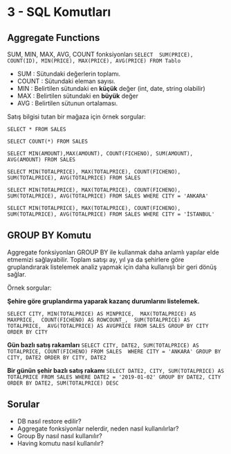 # 3 - SQL Komutları

## Aggregate Functions

SUM, MIN, MAX, AVG, COUNT fonksiyonları
`SELECT 
 SUM(PRICE), COUNT(ID), MIN(PRICE), MAX(PRICE), AVG(PRICE)
 FROM Tablo`

- SUM : Sütundaki değerlerin toplamı.
- COUNT : Sütundaki eleman sayısı.
- MIN : Belirtilen sütundaki en **küçük** değer (int, date, string olabilir)
- MAX : Belirtilen sütundaki en **büyük** değer
- AVG : Belirtilen sütunun ortalaması.

Satış bilgisi tutan bir mağaza için örnek sorgular:

`SELECT * FROM SALES`

`SELECT COUNT(*) FROM SALES`

`SELECT MIN(AMOUNT),MAX(AMOUNT), COUNT(FICHENO), SUM(AMOUNT), AVG(AMOUNT) FROM SALES`

`SELECT MIN(TOTALPRICE), MAX(TOTALPRICE), COUNT(FICHENO), SUM(TOTALPRICE), AVG(TOTALPRICE) FROM SALES`

`SELECT MIN(TOTALPRICE), MAX(TOTALPRICE), COUNT(FICHENO), SUM(TOTALPRICE), AVG(TOTALPRICE) FROM SALES
WHERE CITY = 'ANKARA'`

`SELECT MIN(TOTALPRICE), MAX(TOTALPRICE), COUNT(FICHENO), SUM(TOTALPRICE), AVG(TOTALPRICE) FROM SALES
WHERE CITY = 'İSTANBUL'`


## GROUP BY Komutu
Aggregate fonksiyonları GROUP BY ile kullanmak daha anlamlı yapılar elde etmemizi sağlayabilir. Toplam satışı ay, yıl ya da şehirlere göre gruplandırarak listelemek analiz yapmak için daha kullanışlı bir geri dönüş sağlar.

Örnek sorgular:

**Şehire göre gruplandırma yaparak kazanç durumlarını listelemek.**

`SELECT CITY,
 MIN(TOTALPRICE) AS MINPRICE, 
 MAX(TOTALPRICE) AS MAXPRICE, 
 COUNT(FICHENO) AS ROWCOUNT_, 
 SUM(TOTALPRICE) AS TOTALPRICE, 
 AVG(TOTALPRICE) AS AVGPRICE
 FROM SALES
 GROUP BY CITY
 ORDER BY CITY `

**Gün bazlı satış rakamları**
`SELECT CITY, DATE2, SUM(TOTALPRICE) AS TOTALPRICE, COUNT(FICHENO)
FROM SALES 
WHERE CITY = 'ANKARA'
GROUP BY CITY, DATE2
ORDER BY CITY, DATE2 `

**Bir günün şehir bazlı satış rakamı**
`SELECT DATE2, CITY, SUM(TOTALPRICE) AS TOTALPRICE
FROM SALES
WHERE DATE2 = '2019-01-02'
GROUP BY DATE2, CITY
ORDER BY DATE2, SUM(TOTALPRICE) DESC`

## Sorular
- DB nasıl restore edilir?
- Aggregate fonksiyonlar nelerdir, neden nasıl kullanılırlar?
- Group By nasıl nasıl kullanılır?
- Having komutu nasıl kullanılır?
